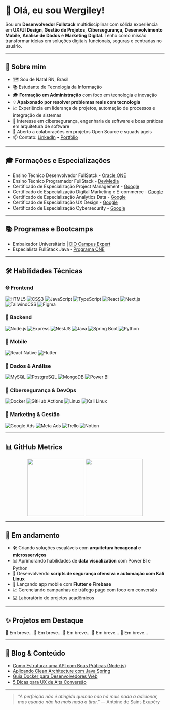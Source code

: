 # 👋 Olá, eu sou Wergiley!

Sou um **Desenvolvedor Fullstack** multidisciplinar com sólida experiência em **UX/UI Design**, **Gestão de Projetos**, **Cibersegurança**, **Desenvolvimento Mobile**, **Análise de Dados** e **Marketing Digital**. Tenho como missão transformar ideias em soluções digitais funcionais, seguras e centradas no usuário.

---

## 💼 Sobre mim
- 🗺️ Sou de Natal RN, Brasil
- 📚 Estudante de Tecnologia da Informação
- 🎓 **Formação em Administração** com foco em tecnologia e inovação
- 💡 **Apaixonado por resolver problemas reais com tecnologia**
- 📈 Experiência em liderança de projetos, automação de processos e integração de sistemas
- 🔐 Interesse em cibersegurança, engenharia de software e boas práticas em arquitetura de software
- 🤝 Aberto a colaborações em projetos Open Source e squads ágeis
- 📫 Contato: [LinkedIn](https://linkedin.com/in/wergileyoliveira) • [Portfólio](https://wergiley.github.io/Evento_Jonada-Dev.github.io/)

---

## 🎓 Formações e Especializações
- Ensino Técnico Desenvolvedor FullSatck - <a href="">Oracle ONE</a>
- Ensino Técnico Programador FullStack - <a href="">DevMedia</a>
- Certificado de Especialização Project Management - <a href="">Google</a>
- Certificado de Especialização Digital Marketing e E-commerce - <a href="">Google</a>
- Certificado de Especialização Analytics Data - <a href="">Google</a>
- Certificado de Especialização UX Design - <a href="">Google</a>
- Certificado de Especialização Cybersecurity - <a href="">Google</a>

---

## 📚 Programas e Bootcamps
- Embaixador Universitário | <a href="">DIO Campus Expert</a>
- Especialista FullStack Java - <a href="">Programa ONE</a>

---

## 🛠️ Habilidades Técnicas

### 🌐 Frontend
![HTML5](https://img.shields.io/badge/-HTML5-E34F26?logo=html5&logoColor=white&style=for-the-badge)
![CSS3](https://img.shields.io/badge/-CSS3-1572B6?logo=css3&logoColor=white&style=for-the-badge)
![JavaScript](https://img.shields.io/badge/-JavaScript-F7DF1E?logo=javascript&logoColor=black&style=for-the-badge)
![TypeScript](https://img.shields.io/badge/-TypeScript-3178C6?logo=typescript&logoColor=white&style=for-the-badge)
![React](https://img.shields.io/badge/-React-61DAFB?logo=react&logoColor=000&style=for-the-badge)
![Next.js](https://img.shields.io/badge/-Next.js-000?logo=nextdotjs&logoColor=white&style=for-the-badge)
![TailwindCSS](https://img.shields.io/badge/-TailwindCSS-38B2AC?logo=tailwindcss&logoColor=white&style=for-the-badge)
![Figma](https://img.shields.io/badge/-Figma-F24E1E?logo=figma&logoColor=white&style=for-the-badge)

### 🧠 Backend
![Node.js](https://img.shields.io/badge/-Node.js-339933?logo=node.js&logoColor=white&style=for-the-badge)
![Express](https://img.shields.io/badge/-Express-000000?logo=express&logoColor=white&style=for-the-badge)
![NestJS](https://img.shields.io/badge/-NestJS-E0234E?logo=nestjs&logoColor=white&style=for-the-badge)
![Java](https://img.shields.io/badge/-Java-007396?logo=java&logoColor=white&style=for-the-badge)
![Spring Boot](https://img.shields.io/badge/-SpringBoot-6DB33F?logo=springboot&logoColor=white&style=for-the-badge)
![Python](https://img.shields.io/badge/-Python-3776AB?logo=python&logoColor=white&style=for-the-badge)

### 📱 Mobile
![React Native](https://img.shields.io/badge/-React%20Native-61DAFB?logo=react&logoColor=white&style=for-the-badge)
![Flutter](https://img.shields.io/badge/-Flutter-02569B?logo=flutter&logoColor=white&style=for-the-badge)

### 🧩 Dados & Análise
![MySQL](https://img.shields.io/badge/-MySQL-4479A1?logo=mysql&logoColor=white&style=for-the-badge)
![PostgreSQL](https://img.shields.io/badge/-PostgreSQL-4169E1?logo=postgresql&logoColor=white&style=for-the-badge)
![MongoDB](https://img.shields.io/badge/-MongoDB-47A248?logo=mongodb&logoColor=white&style=for-the-badge)
![Power BI](https://img.shields.io/badge/-Power%20BI-F2C811?logo=powerbi&logoColor=black&style=for-the-badge)

### 🔐 Cibersegurança & DevOps
![Docker](https://img.shields.io/badge/-Docker-2496ED?logo=docker&logoColor=white&style=for-the-badge)
![GitHub Actions](https://img.shields.io/badge/-GitHub%20Actions-2088FF?logo=githubactions&logoColor=white&style=for-the-badge)
![Linux](https://img.shields.io/badge/-Linux-FCC624?logo=linux&logoColor=black&style=for-the-badge)
![Kali Linux](https://img.shields.io/badge/-Kali%20Linux-268BEE?logo=kalilinux&logoColor=white&style=for-the-badge)

### 📣 Marketing & Gestão
![Google Ads](https://img.shields.io/badge/-Google%20Ads-4285F4?logo=googleads&logoColor=white&style=for-the-badge)
![Meta Ads](https://img.shields.io/badge/-Meta%20Ads-4267B2?logo=facebook&logoColor=white&style=for-the-badge)
![Trello](https://img.shields.io/badge/-Trello-0052CC?logo=trello&logoColor=white&style=for-the-badge)
![Notion](https://img.shields.io/badge/-Notion-000000?logo=notion&logoColor=white&style=for-the-badge)

---

## 📊 GitHub Metrics

<p align="center">
  <img height="180em" src="https://github-readme-stats.vercel.app/api?username=wergiley&show_icons=true&theme=radical&include_all_commits=true&count_private=true"/>
  <img height="180em" src="https://github-readme-stats.vercel.app/api/top-langs/?username=wergiley&layout=compact&langs_count=10&theme=radical"/>
</p>

---

## 🚧 Em andamento

- 🛠 Criando soluções escaláveis com **arquitetura hexagonal e microsserviços**
- 📊 Aprimorando habilidades de **data visualization** com Power BI e Python
- 🔐 Desenvolvendo **scripts de segurança ofensiva e automação com Kali Linux**
- 📱 Lançando app mobile com **Flutter e Firebase**
- 📈 Gerenciando campanhas de tráfego pago com foco em conversão
- 💻 Laboratório de projetos acadêmicos

---

## ✨ Projetos em Destaque

🔹 Em breve...
🔹 Em breve...
🔹 Em breve...
🔹 Em breve...
🔹 Em breve...

---

## 📝 Blog & Conteúdo

- [Como Estruturar uma API com Boas Práticas (Node.js)](#)
- [Aplicando Clean Architecture com Java Spring](#)
- [Guia Docker para Desenvolvedores Web](#)
- [5 Dicas para UX de Alta Conversão](#)

---

> *"A perfeição não é atingida quando não há mais nada a adicionar, mas quando não há mais nada a tirar."* — Antoine de Saint-Exupéry




